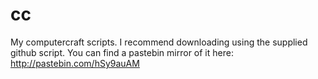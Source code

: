 cc
==

My computercraft scripts. I recommend downloading using the supplied github script. You can find a pastebin mirror of it here: http://pastebin.com/hSy9auAM
